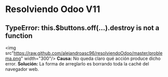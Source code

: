 # Resolviendo Odoo V11

## TypeError: this.$buttons.off(...).destroy is not a function

<img src"https://raw.github.com/alejandroasc96/resolviendoOdoo/master/problema.png" width="300"/>
**Causa:** No queda claro qué acción produce dicho error.
**Solución:** La forma de arreglarlo es borrando toda la caché del navegador web.


